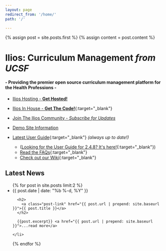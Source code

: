 ```yaml
---
layout: page
redirect_from: '/home/'
path: '/'

---
```


{% assign post = site.posts.first %}
{% assign content = post.content %}

# Ilios: Curriculum Management *from UCSF*
#### - Providing the premier open source curriculum management platform for the Health Professions -

- [Ilios Hosting - **Get Hosted!**](/hosting)
- [Ilios In House - **Get The Code!**](https://www.github.com/ilios/ilios/releases/latest/){:target="_blank"}
- [Join The Ilios Community - *Subscribe for Updates*](/subscribe)

- [Demo Site Information](/demo)
- [Latest User Guide](https://iliosproject.gitbooks.io/ilios-user-guide/content/){:target="_blank"} *(always up to date!)*
    -  ([Looking for the User Guide for 2.4.8? It's here!](https://www.dropbox.com/sh/3cfxfzdspzf10wp/KbaFS5LKkM){:target="_blank"})
  - [Read the FAQs](https://github.com/ilios/ilios/wiki/FAQS){:target="_blank"}
  - [Check out our Wiki](https://github.com/ilios/ilios/wiki){:target="_blank"}


## Latest News

<ul class="post-list">
  {% for post in site.posts  limit:2 %}
    <li>
      <span class="post-meta">{{ post.date | date: "%b %-d, %Y" }}</span>

      <h2>
        <a class="post-link" href="{{ post.url | prepend: site.baseurl }}">{{ post.title }}</a>
      </h2>

      {{post.excerpt}} <a href="{{ post.url | prepend: site.baseurl }}">...read more</a>

    </li>
  {% endfor %}
</ul>
